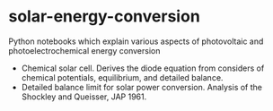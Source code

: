 # solar-energy-conversion
Python notebooks which explain various aspects of photovoltaic and photoelectrochemical energy conversion

* Chemical solar cell. Derives the diode equation from considers of chemical potentials, equilibrium, and detailed balance.  
* Detailed balance limit for solar power conversion. Analysis of the Shockley and Queisser, JAP 1961. 
